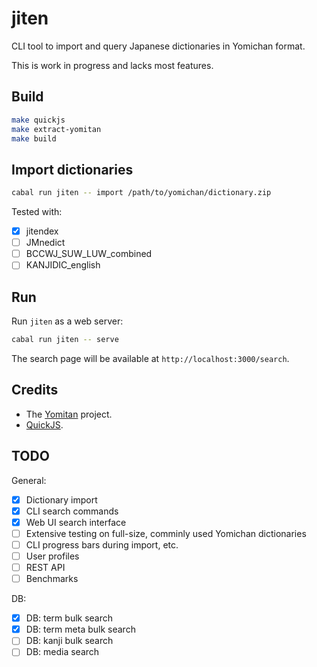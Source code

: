 # jiten

CLI tool to import and query Japanese dictionaries in Yomichan format.

This is work in progress and lacks most features.

## Build

```sh
make quickjs
make extract-yomitan
make build
```

## Import dictionaries

```sh
cabal run jiten -- import /path/to/yomichan/dictionary.zip
```

Tested with:

- [x] jitendex
- [ ] JMnedict
- [ ] BCCWJ_SUW_LUW_combined
- [ ] KANJIDIC_english

## Run

Run `jiten` as a web server:

```sh
cabal run jiten -- serve
```

The search page will be available at `http://localhost:3000/search`.

## Credits

- The [Yomitan](https://github.com/yomidevs/yomitan/) project.
- [QuickJS](https://github.com/bellard/quickjs).

## TODO

General:

- [x] Dictionary import
- [x] CLI search commands
- [x] Web UI search interface
- [ ] Extensive testing on full-size, comminly used Yomichan dictionaries
- [ ] CLI progress bars during import, etc.
- [ ] User profiles
- [ ] REST API
- [ ] Benchmarks

DB:

- [x] DB: term bulk search
- [x] DB: term meta bulk search
- [ ] DB: kanji bulk search
- [ ] DB: media search
